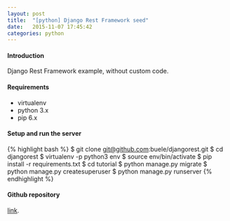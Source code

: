 ```yaml
---
layout: post
title:  "[python] Django Rest Framework seed"
date:   2015-11-07 17:45:42
categories: python
---
```


#### Introduction 

 Django Rest Framework example, without custom code. 

#### Requirements  

 - virtualenv 
 - python 3.x 
 - pip 6.x 

#### Setup and run the server  


{% highlight bash %} 
$ git clone git@github.com:buele/djangorest.git
$ cd djangorest
$ virtualenv -p python3 env
$ source env/bin/activate
$ pip install -r requirements.txt
$ cd tutorial
$ python manage.py migrate
$ python manage.py createsuperuser
$ python manage.py runserver
{% endhighlight %} 


#### Github repository
[link](https://github.com/buele/djangorest).

